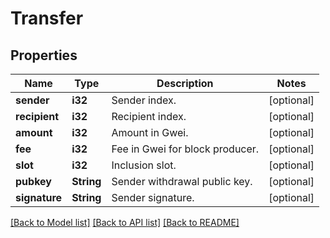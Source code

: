 # Transfer

## Properties

Name | Type | Description | Notes
------------ | ------------- | ------------- | -------------
**sender** | **i32** | Sender index. | [optional] 
**recipient** | **i32** | Recipient index. | [optional] 
**amount** | **i32** | Amount in Gwei. | [optional] 
**fee** | **i32** | Fee in Gwei for block producer. | [optional] 
**slot** | **i32** | Inclusion slot. | [optional] 
**pubkey** | **String** | Sender withdrawal public key. | [optional] 
**signature** | **String** | Sender signature. | [optional] 

[[Back to Model list]](../README.md#documentation-for-models) [[Back to API list]](../README.md#documentation-for-api-endpoints) [[Back to README]](../README.md)



